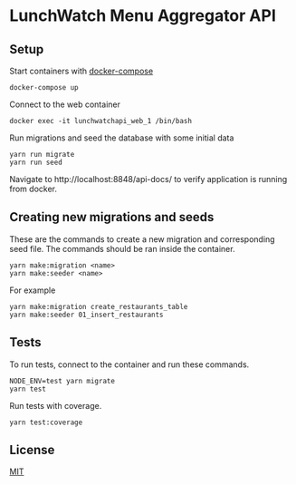 LunchWatch Menu Aggregator API
==============================

## Setup

Start containers with [docker-compose](https://docs.docker.com/compose/)

    docker-compose up

Connect to the web container

    docker exec -it lunchwatchapi_web_1 /bin/bash

Run migrations and seed the database with some initial data

    yarn run migrate
    yarn run seed

Navigate to http://localhost:8848/api-docs/ to verify application is running from docker.

## Creating new migrations and seeds

These are the commands to create a new migration and corresponding seed file. The commands should be
ran inside the container.

    yarn make:migration <name>
    yarn make:seeder <name>

For example

    yarn make:migration create_restaurants_table
    yarn make:seeder 01_insert_restaurants

## Tests

To run tests, connect to the container and run these commands.

    NODE_ENV=test yarn migrate
    yarn test

Run tests with coverage.

    yarn test:coverage

## License

[MIT](LICENSE)
